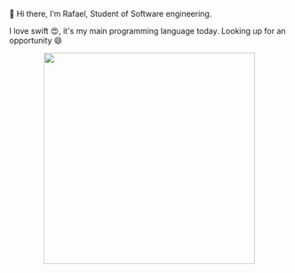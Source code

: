 👋 Hi there, I’m Rafael, Student of Software engineering.

I love swift 😍, it's my main programming language today.
Looking up for an opportunity 😄
<div align="center">
  <a href="https://github.com/Rafaaaaeel">
  <img height="380em" src="https://github-readme-stats.vercel.app/api/top-langs/?username=Rafaaaaeel&layout=Demo&langs_count=7&theme=Demo"/>
</div>

